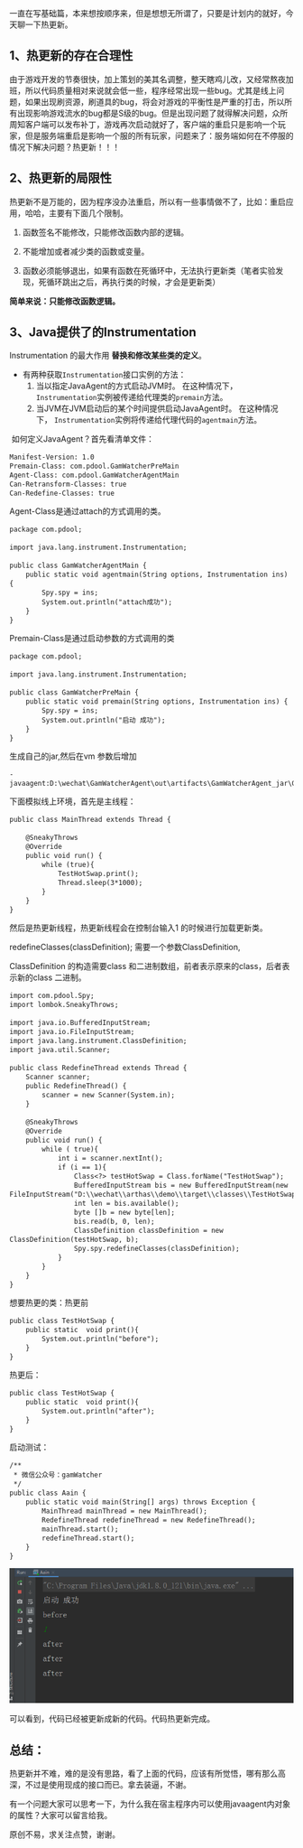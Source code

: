 一直在写基础篇，本来想按顺序来，但是想想无所谓了，只要是计划内的就好，今天聊一下热更新。

## 1、热更新的存在合理性

​	由于游戏开发的节奏很快，加上策划的美其名调整，整天瞎鸡儿改，又经常熬夜加班，所以代码质量相对来说就会低一些，程序经常出现一些bug。尤其是线上问题，如果出现刷资源，刷道具的bug，将会对游戏的平衡性是严重的打击，所以所有出现影响游戏流水的bug都是S级的bug。但是出现问题了就得解决问题，众所周知客户端可以发布补丁，游戏再次启动就好了，客户端的重启只是影响一个玩家，但是服务端重启是影响一个服的所有玩家，问题来了：服务端如何在不停服的情况下解决问题？热更新！！！

## 2、热更新的局限性

​	热更新不是万能的，因为程序没办法重启，所以有一些事情做不了，比如：重启应用，哈哈，主要有下面几个限制。

1. 函数签名不能修改，只能修改函数内部的逻辑。

2. 不能增加或者减少类的函数或变量。

3. 函数必须能够退出，如果有函数在死循环中，无法执行更新类（笔者实验发现，死循环跳出之后，再执行类的时候，才会是更新类）

**简单来说：只能修改函数逻辑。**

   

## 3、Java提供了的Instrumentation

 Instrumentation 的最大作用 **替换和修改某些类的定义**。

- 有两种获取`Instrumentation`接口实例的方法： 
    1. 当以指定JavaAgent的方式启动JVM时。 在这种情况下， `Instrumentation`实例被传递给代理类的`premain`方法。 
    2. 当JVM在JVM启动后的某个时间提供启动JavaAgent时。 在这种情况下， `Instrumentation`实例将传递给代理代码的`agentmain`方法。 

​	如何定义JavaAgent？首先看清单文件：
```
Manifest-Version: 1.0
Premain-Class: com.pdool.GamWatcherPreMain
Agent-Class: com.pdool.GamWatcherAgentMain
Can-Retransform-Classes: true
Can-Redefine-Classes: true

```
Agent-Class是通过attach的方式调用的类。


```
package com.pdool;

import java.lang.instrument.Instrumentation;

public class GamWatcherAgentMain {
    public static void agentmain(String options, Instrumentation ins) {
        Spy.spy = ins;
        System.out.println("attach成功");
    }
}

```
Premain-Class是通过启动参数的方式调用的类
```
package com.pdool;

import java.lang.instrument.Instrumentation;

public class GamWatcherPreMain {
    public static void premain(String options, Instrumentation ins) {
        Spy.spy = ins;
        System.out.println("启动 成功");
    }
}

```
生成自己的jar,然后在vm 参数后增加

```
-javaagent:D:\wechat\GamWatcherAgent\out\artifacts\GamWatcherAgent_jar\GamWatcherAgent.jar
```



下面模拟线上环境，首先是主线程：

```
public class MainThread extends Thread {

    @SneakyThrows
    @Override
    public void run() {
        while (true){
            TestHotSwap.print();
            Thread.sleep(3*1000);
        }
    }
}
```

然后是热更新线程，热更新线程会在控制台输入1 的时候进行加载更新类。

redefineClasses(classDefinition); 需要一个参数ClassDefinition,

ClassDefinition 的构造需要class 和二进制数组，前者表示原来的class，后者表示新的class 二进制。

```
import com.pdool.Spy;
import lombok.SneakyThrows;

import java.io.BufferedInputStream;
import java.io.FileInputStream;
import java.lang.instrument.ClassDefinition;
import java.util.Scanner;

public class RedefineThread extends Thread {
    Scanner scanner;
    public RedefineThread() {
        scanner = new Scanner(System.in);
    }

    @SneakyThrows
    @Override
    public void run() {
        while ( true){
            int i = scanner.nextInt();
            if (i == 1){
                Class<?> testHotSwap = Class.forName("TestHotSwap");
                BufferedInputStream bis = new BufferedInputStream(new FileInputStream("D:\\wechat\\arthas\\demo\\target\\classes\\TestHotSwap.class"));
                int len = bis.available();
                byte []b = new byte[len];
                bis.read(b, 0, len);
                ClassDefinition classDefinition = new ClassDefinition(testHotSwap, b);
                Spy.spy.redefineClasses(classDefinition);
            }
        }
    }
}

```

想要热更的类：热更前

```
public class TestHotSwap {
    public static  void print(){
        System.out.println("before");
    }
}

```

热更后：

```
public class TestHotSwap {
    public static  void print(){
        System.out.println("after");
    }
}

```

启动测试：

```
/**
 * 微信公众号：gamWatcher
 */
public class Aain {
    public static void main(String[] args) throws Exception {
        MainThread mainThread = new MainThread();
        RedefineThread redefineThread = new RedefineThread();
        mainThread.start();
        redefineThread.start();
    }
}

```

![image-20200408222621330](../../img/20200514/24.png)

可以看到，代码已经被更新成新的代码。代码热更新完成。

## 总结：

 热更新并不难，难的是没有思路，看了上面的代码，应该有所觉悟，哪有那么高深，不过是使用现成的接口而已。拿去装逼，不谢。

有一个问题大家可以思考一下，为什么我在宿主程序内可以使用javaagent内对象的属性？大家可以留言给我。

原创不易，求关注点赞，谢谢。